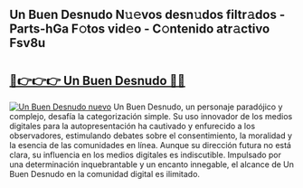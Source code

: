## Un Buen Desnudo N𝚞𝚎vos desn𝚞dos filtr𝚊dos - Parts-hGa F𝚘tos vid𝚎o - C𝚘ntenido atr𝚊ctivo Fsv8u

# <h2><a href="http://mb1dkb.tromn.icu/?c=Un+Buen+Desnudo">🔗👉👉👉 Un Buen Desnudo 🔗🔗</a></h2>

[![Un Buen Desnudo nuevo](https://i.imgur.com/pEAQMta.gif)](http://mb1dkb.tromn.icu/?c=Un+Buen+Desnudo)
Un Buen Desnudo, un personaje paradójico y complejo, desafía la categorización simple. Su uso innovador de los medios digitales para la autopresentación ha cautivado y enfurecido a los observadores, estimulando debates sobre el consentimiento, la moralidad y la esencia de las comunidades en línea. Aunque su dirección futura no está clara, su influencia en los medios digitales es indiscutible. Impulsado por una determinación inquebrantable y un encanto innegable, el alcance de Un Buen Desnudo en la comunidad digital es ilimitado.
